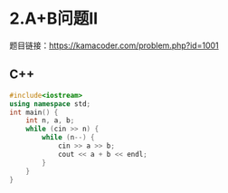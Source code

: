 
# 2.A+B问题II 

题目链接：https://kamacoder.com/problem.php?id=1001 

## C++ 

```CPP 
#include<iostream>
using namespace std;
int main() {
    int n, a, b;
    while (cin >> n) {
        while (n--) {
            cin >> a >> b;
            cout << a + b << endl;
        }
    }
}
```
